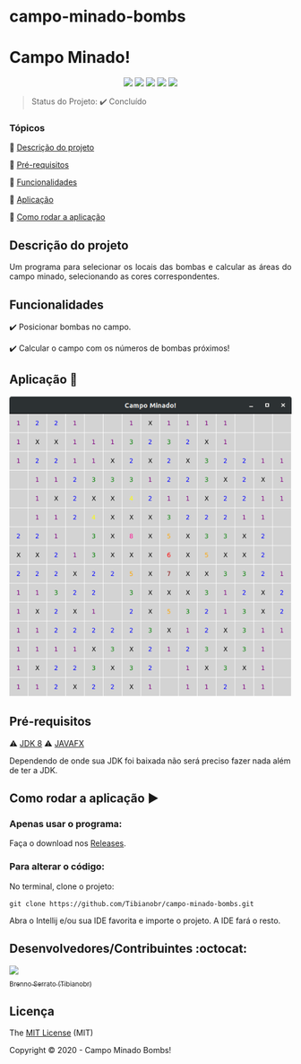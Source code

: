 # campo-minado-bombs

<h1>Campo Minado!</h1> 

<p align="center">
  <img src="https://img.shields.io/github/issues/Tibianobr/campo-minado-bombs"/>
  <img src="https://img.shields.io/github/forks/Tibianobr/campo-minado-bombs"/>
  <img src="https://img.shields.io/static/v1?label=JAVA&message=LANGUAGE&color=blue&style=for-the-badge&logo=JAVA"/>
  <img src="https://img.shields.io/github/stars/Tibianobr/campo-minado-bombs"/>
  <img src="https://img.shields.io/github/license/Tibianobr/campo-minado-bombs"/>
</p>

> Status do Projeto: :heavy_check_mark: Concluído

### Tópicos 

:small_blue_diamond: [Descrição do projeto](#descrição-do-projeto)

:small_blue_diamond: [Pré-requisitos](#pré-requisitos)

:small_blue_diamond: [Funcionalidades](#funcionalidades)

:small_blue_diamond: [Aplicação](#aplicação-dash)

:small_blue_diamond: [Como rodar a aplicação](#como-rodar-a-aplicação-arrow_forward)

## Descrição do projeto 

<p align="justify">
  Um programa para selecionar os locais das bombas e calcular as áreas do campo minado, selecionando as cores correspondentes.
</p>

## Funcionalidades

:heavy_check_mark: Posicionar bombas no campo.

:heavy_check_mark: Calcular o campo com os números de bombas próximos!


## Aplicação :dash:

<img src="https://github.com/Tibianobr/campo-minado-bombs/blob/main/campominado.png"/>


## Pré-requisitos

:warning: [JDK 8](https://java.com)
:warning: [JAVAFX](https://openjfx.io/)

Dependendo de onde sua JDK foi baixada não será preciso fazer nada além de ter a JDK.

## Como rodar a aplicação :arrow_forward:

### Apenas usar o programa:

Faça o download nos [Releases](https://github.com/Tibianobr/campo-minado-bombs/releases).

### Para alterar o código:

No terminal, clone o projeto: 

```
git clone https://github.com/Tibianobr/campo-minado-bombs.git
```

Abra o Intellij e/ou sua IDE favorita e importe o projeto. A IDE fará o resto.


## Desenvolvedores/Contribuintes :octocat:

[<img src="https://avatars1.githubusercontent.com/u/23251490?s=460&v=4" width=115><br><sub>Brenno Serrato (Tibianobr)</sub>](https://github.com/Tibianobr)

## Licença 

The [MIT License]() (MIT)

Copyright :copyright: 2020 - Campo Minado Bombs!
